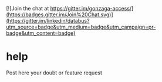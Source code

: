 [![Join the chat at https://gitter.im/gonzaga-access/](https://badges.gitter.im/Join%20Chat.svg)](https://gitter.im/linkedin/databus?utm_source=badge&utm_medium=badge&utm_campaign=pr-badge&utm_content=badge)

# help
Post here your doubt or feature request
